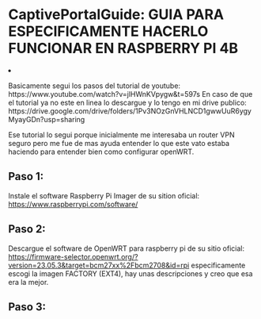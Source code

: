 # CaptivePortalGuide: GUIA PARA ESPECIFICAMENTE HACERLO FUNCIONAR EN RASPBERRY PI 4B

<li><p>
Basicamente segui los pasos del tutorial de youtube:
https://www.youtube.com/watch?v=jlHWnKVpygw&t=597s
En caso de que el tutorial ya no este en linea lo descargue y lo tengo en mi drive publico:
https://drive.google.com/drive/folders/1Pv3NOzGnVHLNCD1gwwUuR6ygyMyayGDn?usp=sharing

Ese tutorial lo segui porque inicialmente me interesaba un router VPN seguro pero me fue de mas ayuda entender lo que este vato
estaba haciendo para entender bien como configurar openWRT.
</p></li>

## Paso 1:
Instale el software Raspberry Pi Imager de su sition oficial:
https://www.raspberrypi.com/software/

## Paso 2:
Descargue el software de OpenWRT para raspberry pi de su sitio oficial:
https://firmware-selector.openwrt.org/?version=23.05.3&target=bcm27xx%2Fbcm2708&id=rpi
especificamente escogi la imagen FACTORY (EXT4), hay unas descripciones y creo que esa era la mejor.

## Paso 3:



